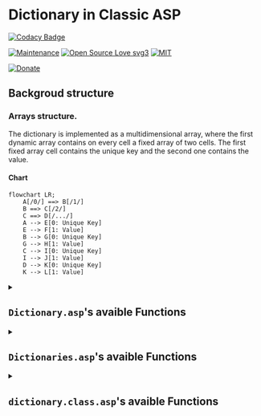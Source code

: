 # Dictionary in Classic ASP

[![Codacy Badge](https://app.codacy.com/project/badge/Grade/aadc6762a5a64808a2887afea2969e1d)](https://app.codacy.com/gh/R0mb0/Dictionary_classic_asp/dashboard?utm_source=gh&utm_medium=referral&utm_content=&utm_campaign=Badge_grade)

[![Maintenance](https://img.shields.io/badge/Maintained%3F-yes-green.svg)](https://github.com/R0mb0/Dictionary_classic_asp)
[![Open Source Love svg3](https://badges.frapsoft.com/os/v3/open-source.svg?v=103)](https://github.com/R0mb0/Dictionary_classic_asp)
[![MIT](https://img.shields.io/badge/License-MIT-blue.svg)](https://opensource.org/license/mit)

[![Donate](https://img.shields.io/badge/PayPal-Donate%20to%20Author-blue.svg)](http://paypal.me/R0mb0)

## Backgroud structure

### Arrays structure.
The dictionary is implemented as a multidimensional array, where the first dynamic array contains on every cell a fixed array of two cells. 
The first fixed array cell contains the unique key and the second one contains the value. 

#### Chart
```mermaid
flowchart LR;
    A[/0/] ==> B[/1/]
    B ==> C[/2/]
    C ==> D[/.../]
    A --> E[0: Unique Key]
    E --> F[1: Value]
    B --> G[0: Unique Key]
    G --> H[1: Value]
    C --> I[0: Unique Key]
    I --> J[1: Value]
    D --> K[0: Unique Key]
    K --> L[1: Value]
```

<details>
  <summary> 

 ## `Dictionary.asp`'s avaible Functions
  
  </summary>

- **Initialize an array as a dictionary** -> `get_initialized_dictionary()`
- **Add an element into a dictionary** -> `add_element_to_dictionary(key,value)`
- **Get value from key** -> `get_dictionary_value_from_key(key)`
- **Set value from key** -> `set_dictionary_value_from_key(key,value)`
- **Change a key into dictionary** -> `change_dictionary_key(old_key,new_key)`
- **Remove dictionary element from key** -> `remove_dictionary_element_from_index(idx)`
- **Remove dictionary element from index** -> `remove_dictionary_element_from_index(idx)`
- **Remove last element from dictionary** -> `remove_last_element_from_dictionary()`
- **Remove elements from dictionary using indices (pass to function an array with the indices)** -> `remove_dictionary_elements_from_indices(indices)`
- **Remove all elements with the same value from dictionary** -> `remove_dictionary_elements_from_value(value)`
- **Replace all value occurrences with a new value in dictionary** -> `replace_all_value_occurrences(old_value,new_value)`
- **Get key index from dictionary** -> `get_key_index_from_dictionary(key)`
- **Reset a dictionary** -> `get_initialized_dictionary()`
- **Get dictionary key from index** -> `get_dictionary_key_from_index(idx)`
- **Get first value index occurrence** -> `get_first_value_index_occurrence(value)`
- **Get all indices of a value** -> `get_all_value_indices(value)`
- **Check if a key has been used into dictionary** -> `check_if_key_has_been_used(key)`
- **Check if a value is present in the dictionary** -> `check_if_value_is_present(value)`
- **Get dictionary value from index** -> `get_dictionary_value_from_index(idx)`
- **Get dictionary dimension** -> `get_dictionary_dimension()`
- **Write a dictionary** -> `write_dictionary()`

## How to use: 

> From `Test.asp`

1. Create array and initialize it as dictionary
   ```
   <!--#include file="Dictionaries.asp"-->
   <%
   Dim dictionary
   dictionary = Array()
   dictionary = get_initialized_dictionary()
   ```
2. Pass the dictionary to functions for manage
   ```
   add_element_to_dictionary_array "0001","Ice ice baby"
   add_element_to_dictionary_array "0002","Dove lo vuoi tu"
   add_element_to_dictionary_array "0003","Hot shot"
   write_dictionary
   %>
   ```
</details>

<details>
  <summary> 

 ## `Dictionaries.asp`'s avaible Functions
  
  </summary>

- **Initialize an array as a dictionary** -> `get_initialized_dictionary()`
- **Add an element into a dictionary** -> `add_element_to_dictionary(dictionary,key,value)`
- **Get value from key** -> `get_dictionary_value_from_key(dictionary,key)`
- **Set value from key** -> `set_dictionary_value_from_key(dictionary,key,value)`
- **Change a key into dictionary** -> `change_dictionary_key(dictionary,old_key,new_key)`
- **Remove dictionary element from key** -> `remove_dictionary_element_from_index(dictionary,idx)`
- **Remove dictionary element from index** -> `remove_dictionary_element_from_index(dictionary,idx)`
- **Remove last element from dictionary** -> `remove_last_element_from_dictionary(dictionary)`
- **Remove elements from dictionary using indices (pass to function an array with the indices)** -> `remove_dictionary_elements_from_indices(dictionary,indices)`
- **Remove all elements with the same value from dictionary** -> `remove_dictionary_elements_from_value(dictionary,value)`
- **Replace all value occurrences with a new value in dictionary** -> `replace_all_value_occurrences(dictionary,old_value,new_value)`
- **Get key index from dictionary** -> `get_key_index_from_dictionary(dictionary,key)`
- **Reset a dictionary** -> `get_initialized_dictionary()`
- **Get dictionary key from index** -> `get_dictionary_key_from_index(dictionary,idx)`
- **Get first value index occurrence** -> `get_first_value_index_occurrence(dictionary,value)`
- **Get all indices of a value** -> `get_all_value_indices(dictionary,value)`
- **Check if a key has been used into dictionary** -> `check_if_key_has_been_used(dictionary,key)`
- **Check if a value is present in the dictionary** -> `check_if_value_is_present(dictionary,value)`
- **Get dictionary value from index** -> `get_dictionary_value_from_index(dictionary,idx)`
- **Get dictionary dimension** -> `get_dictionary_dimension(dictionary)`
- **Write a dictionary** -> `write_dictionary(dictionary)`

## How to use: 

> From `Test.asp`

1. Create array and initialize it as dictionary
   ```
   <!--#include file="Dictionary.asp"-->
   <%
   Dim dictionary
   dictionary = Array()
   dictionary = get_initialized_dictionary()
   ```
2. Pass the dictionary to functions for manage
   ```
   add_element_to_dictionary_array dictionary,"0001","Ice ice baby"
   add_element_to_dictionary_array dictionary,"0002","Dove lo vuoi tu"
   add_element_to_dictionary_array dictionary,"0003","Hot shot"
   write_dictionary dictionary
   %>
   ```
   </details>

<details>
  <summary> 

## `dictionary.class.asp`'s avaible Functions
  
  </summary>

- **Add an element into a dictionary** -> `add_element(key,value)`
- **Get value from key** -> `get_value_from_key(key)`
- **Set value from key** -> `set_value_from_key(key,value)`
- **Change a key into dictionary** -> `change_key(old_key,new_key)`
- **Remove dictionary element from key** -> `remove_element_from_index(idx)`
- **Remove dictionary element from index** -> `remove_element_from_index(idx)`
- **Remove last element from dictionary** -> `remove_last_element(dictionary)`
- **Remove elements from dictionary using indices (pass to function an array with the indices)** -> `remove_elements_from_indices(indices)`
- **Remove all elements with the same value from dictionary** -> `remove_elements_from_value(value)`
- **Replace all value occurrences with a new value in dictionary** -> `replace_all_value_occurrences(old_value,new_value)`
- **Get key index from dictionary** -> `get_key_index(key)`
- **Reset a dictionary** -> Re-initialize the object
- **Get dictionary key from index** -> `get_key_from_index(idx)`
- **Get first value index occurrence** -> `get_first_value_index_occurrence(value)`
- **Get all indices of a value** -> `get_all_value_indices(value)`
- **Check if a key has been used into dictionary** -> `check_if_key_has_been_used(key)`
- **Check if a value is present in the dictionary** -> `check_if_value_is_present(value)`
- **Get dictionary value from index** -> `get_value_from_index(idx)`
- **Get dictionary dimension** -> `get_dimension()`
- **Write a dictionary** -> `write()`

## How to use: 

> From `Test.asp`

1. Initialize the class
  ```
  <%@LANGUAGE="VBSCRIPT"%>
  <!--#include file="dictionary.class.asp"-->
  <%
      Dim dic
      Set dic = new dictionary
  ```
2. Use the class
  ```
  dic.add_element "0001","Ice ice baby"
  dic.add_element "0002","Dove lo vuoi tu"
  dic.add_element "0003","Hot shot"
  dic.add_element "0004","7 minuti in paradiso"
  dic.add_element "0005","Dimmi dove e quando"
  dic.add_element "0006","Balla per me"
  dic.add_element "0007","Nudi e crudi"
  dic.add_element "0008","Obbligo o verita'"
  dic.add_element "0009","Sotto il vestito, niente"
  dic.add_element "0010","Colazione a letto "
  dic.add_element "0011","Luce dei miei occhi"
  dic.add_element "0012","Comprami un giocattolo"
  dic.add_element "0013","Facciamo pace"
  dic.add_element "0014","Less is more"
  dic.add_element "0015","call me baby"
  dic.add_element "0016","Pensaci tu"
  dic.add_element "0017","Souvenir d'amour"
  dic.add_element "0018","Proca a prendermi"
  dic.add_element "0019","Meet me at the hotel"
  dic.add_element "0020","Sexy movie night"
  dic.add_element "0021","Doccia bollente"
  dic.add_element "0022","Blind date"
  dic.add_element "0023","Oggi voglio..."
  dic.add_element "0024","Nuovo blocchetto"
  dic.write()
  %>
  ```
</details>
